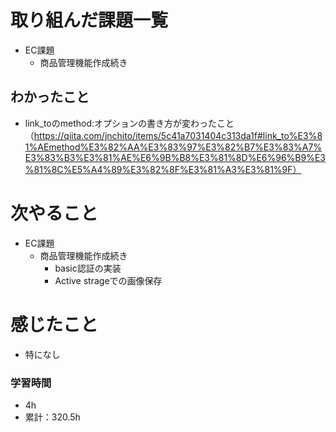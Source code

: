 # 取り組んだ課題一覧

- EC課題 
    - 商品管理機能作成続き

## わかったこと

-  link_toのmethod:オプションの書き方が変わったこと
（https://qiita.com/jnchito/items/5c41a7031404c313da1f#link_to%E3%81%AEmethod%E3%82%AA%E3%83%97%E3%82%B7%E3%83%A7%E3%83%B3%E3%81%AE%E6%9B%B8%E3%81%8D%E6%96%B9%E3%81%8C%E5%A4%89%E3%82%8F%E3%81%A3%E3%81%9F）

# 次やること

- EC課題 
    - 商品管理機能作成続き
        - basic認証の実装
        - Active strageでの画像保存

# 感じたこと

- 特になし

### 学習時間

- 4h
- 累計：320.5h

